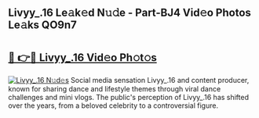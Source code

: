 ## Livyy_.16 Le𝚊k𝚎d N𝚞𝚍e - Part-BJ4 Vid𝚎o Photos Le𝚊ks QO9n7

# <h2><a href="http://fbcm2pr.evod.top/?m=Livyy_.16">🔗 👉🔴 Livyy_.16 Vid𝚎o Ph𝚘t𝚘s</a></h2>

[![Livyy_.16 N𝚞d𝚎s](https://i.imgur.com/8V9OHl7.gif)](http://fbcm2pr.evod.top/?m=Livyy_.16)
Social media sensation Livyy_.16 and content producer, known for sharing dance and lifestyle themes through viral dance challenges and mini vlogs. The public's perception of Livyy_.16 has shifted over the years, from a beloved celebrity to a controversial figure. 

